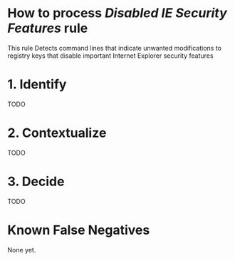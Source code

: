 # How to process *Disabled IE Security Features* rule
This rule Detects command lines that indicate unwanted modifications to registry keys that disable important Internet Explorer security features

# 1. Identify
TODO

# 2. Contextualize
TODO

# 3. Decide
TODO

# Known False Negatives
None yet.
